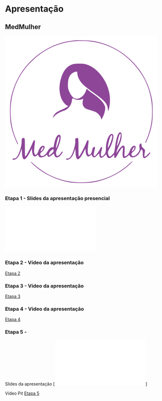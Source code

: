 # Apresentação

## MedMulher

![logo](img/Logo-rosa.png)

###

### Etapa 1 - Slides da apresentação presencial
[![Etapa 1](/docs/MedMulherPDF.pdf)](https://github.com/ICEI-PUC-Minas-PMV-ADS/pmv-ads-2023-2-e4-proj-dad-t2-medmulher/blob/main/docs/MedMulherPDF.pdf)

### Etapa 2 - Vídeo da apresentação
<a href="https://drive.google.com/file/d/1xi5p7VmvNU8rS8FuBYwijHCSz_V0wGBH/view?usp=drive_link"> Etapa 2</a>

### Etapa 3 - Vídeo da apresentação
<a href="https://drive.google.com/file/d/1Ghr_QICtNaLyS6RPfUf2HX7ZDqQy4o7q/view?usp=drive_link"> Etapa 3</a>

### Etapa 4 - Vídeo da apresentação
<a href="https://drive.google.com/file/d/1_ENIMgBbS9ShBcH5exVmrC-qOR6G4ZWz/view?usp=drive_link"> Etapa 4</a>

### Etapa 5 - 
 Slides da apresentação 
[![Documentação](/docs/img/MedMulherapresentação.pdf)]

Vídeo Pit
<a href=""> Etapa 5</a>

